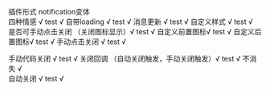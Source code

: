 插件形式 notification变体  
四种情感 √ test √ 自带loading √ test √ 消息更新 √ test √ 自定义样式 √ test √ 是否可手动点击关闭 （关闭图标显示）√ test √ 自定义前置图标√ test √ 自定义后置图标√ test √
手动点击关闭 √ test √

手动代码关闭 √ test √ 关闭回调 （自动关闭触发，手动关闭触发）√ test √ 不消失 √  
自动关闭 √ test √




